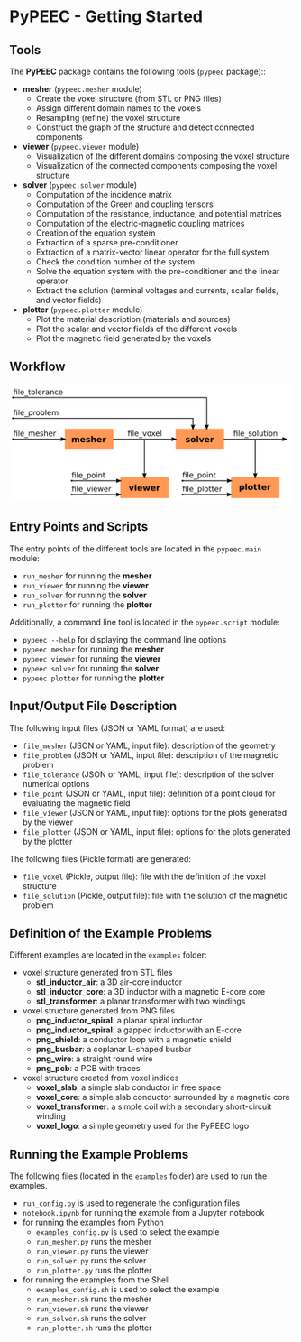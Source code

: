 # PyPEEC - Getting Started

## Tools

The **PyPEEC** package contains the following tools (`pypeec` package)::
* **mesher** (`pypeec.mesher` module)
  * Create the voxel structure (from STL or PNG files)
  * Assign different domain names to the voxels
  * Resampling (refine) the voxel structure
  * Construct the graph of the structure and detect connected components
* **viewer** (`pypeec.viewer` module)
  * Visualization of the different domains composing the voxel structure
  * Visualization of the connected components composing the voxel structure
* **solver** (`pypeec.solver` module)
  * Computation of the incidence matrix
  * Computation of the Green and coupling tensors
  * Computation of the resistance, inductance, and potential matrices
  * Computation of the electric-magnetic coupling matrices
  * Creation of the equation system
  * Extraction of a sparse pre-conditioner
  * Extraction of a matrix-vector linear operator for the full system
  * Check the condition number of the system
  * Solve the equation system with the pre-conditioner and the linear operator
  * Extract the solution (terminal voltages and currents, scalar fields, and vector fields)
* **plotter** (`pypeec.plotter` module)
    * Plot the material description (materials and sources)
    * Plot the scalar and vector fields of the different voxels
    * Plot the magnetic field generated by the voxels

## Workflow

![viewer](images/workflow.png)

## Entry Points and Scripts

The entry points of the different tools are located in the `pypeec.main` module:
* `run_mesher` for running the **mesher**
* `run_viewer` for running the **viewer**
* `run_solver` for running the **solver**
* `run_plotter` for running the **plotter**

Additionally, a command line tool is located in the `pypeec.script` module:
* `pypeec --help` for displaying the command line options
* `pypeec mesher` for running the **mesher**
* `pypeec viewer` for running the **viewer**
* `pypeec solver` for running the **solver**
* `pypeec plotter` for running the **plotter**

## Input/Output File Description

The following input files (JSON or YAML format) are used:
* `file_mesher` (JSON or YAML, input file): description of the geometry
* `file_problem` (JSON or YAML, input file): description of the magnetic problem
* `file_tolerance` (JSON or YAML, input file): description of the solver numerical options
* `file_point` (JSON or YAML, input file): definition of a point cloud for evaluating the magnetic field
* `file_viewer` (JSON or YAML, input file): options for the plots generated by the viewer
* `file_plotter` (JSON or YAML, input file): options for the plots generated by the plotter

The following files (Pickle format) are generated:
* `file_voxel` (Pickle, output file): file with the definition of the voxel structure
* `file_solution` (Pickle, output file): file with the solution of the magnetic problem

## Definition of the Example Problems

Different examples are located in the `examples` folder:
* voxel structure generated from STL files
  * **stl_inductor_air**: a 3D air-core inductor
  * **stl_inductor_core**: a 3D inductor with a magnetic E-core core
  * **stl_transformer**: a planar transformer with two windings
* voxel structure generated from PNG files
  * **png_inductor_spiral**: a planar spiral inductor
  * **png_inductor_spiral**: a gapped inductor with an E-core
  * **png_shield**: a conductor loop with a magnetic shield
  * **png_busbar**: a coplanar L-shaped busbar
  * **png_wire**: a straight round wire
  * **png_pcb**: a PCB with traces
* voxel structure created from voxel indices
  * **voxel_slab**: a simple slab conductor in free space
  * **voxel_core**: a simple slab conductor surrounded by a magnetic core
  * **voxel_transformer**: a simple coil with a secondary short-circuit winding
  * **voxel_logo**: a simple geometry used for the PyPEEC logo

## Running the Example Problems

The following files (located in the `examples` folder) are used to run the examples.
* `run_config.py` is used to regenerate the configuration files
* `notebook.ipynb` for running the example from a Jupyter notebook
* for running the examples from Python
  * `examples_config.py` is used to select the example
  * `run_mesher.py` runs the mesher
  * `run_viewer.py` runs the viewer
  * `run_solver.py` runs the solver
  * `run_plotter.py` runs the plotter
* for running the examples from the Shell
  * `examples_config.sh` is used to select the example
  * `run_mesher.sh` runs the mesher
  * `run_viewer.sh` runs the viewer
  * `run_solver.sh` runs the solver
  * `run_plotter.sh` runs the plotter
